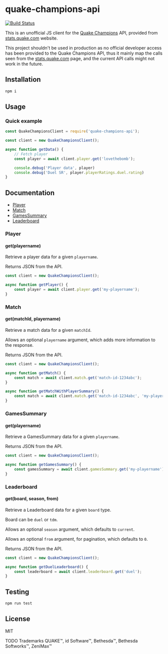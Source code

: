# quake-champions-api

[![Build Status](https://travis-ci.com/lovethebomb/quake-champions-api.svg?branch=master)](https://travis-ci.com/lovethebomb/quake-champions-api)

This is an unofficial JS client for the [Quake Champions](quake-website) API, provided from [stats.quake.com][quake-stats] website.

This project shouldn't be used in production as no official developer access has been provided to the Quake Champions API, thus it mainly map the calls seen from the [stats.quake.com][quake-stats] page, and the current API calls might not work in the future.

## Installation

```bash
npm i
```

## Usage

### Quick example

```javascript
const QuakeChampionsClient = require('quake-champions-api');

const client = new QuakeChampionsClient();

async function getData() {
    // Fetch player
    const player = await client.player.get('lovethebomb');

    console.debug('Player data', player)
    console.debug('Duel SR', player.playerRatings.duel.rating)
}
```

## Documentation

- [Player](#player)
- [Match](#match)
- [GamesSummary](#gamessummary)
- [Leaderboard](#leaderboard)

### Player

#### get(playername)

Retrieve a player data for a given `playername`.

Returns JSON from the API.

```javascript
const client = new QuakeChampionsClient();

async function getPlayer() {
    const player = await client.player.get('my-playername');
}
```

### Match

#### get(matchId, playername)

Retrieve a match data for a given `matchId`.

Allows an optional `playername` argument, which adds more information to the response.

Returns JSON from the API.

```javascript
const client = new QuakeChampionsClient();

async function getMatch() {
    const match = await client.match.get('match-id-1234abc');
}

async function getMatchWithPlayerSummary() {
    const match = await client.match.get('match-id-1234abc', 'my-playername');
}
```

### GamesSummary

#### get(playername)

Retrieve a GamesSummary data for a given `playername`.

Returns JSON from the API.

```javascript
const client = new QuakeChampionsClient();

async function getGamesSummary() {
    const gamesSummary = await client.gamesSummary.get('my-playername');
}
```

### Leaderboard

#### get(board, season, from)

Retrieve a Leaderboard data for a given `board` type.

Board can be `duel` or `tdm`.

Allows an optional `season` argument, which defaults to `current`.

Allows an optional `from` argument, for pagination, which defaults to `0`.

Returns JSON from the API.

```javascript
const client = new QuakeChampionsClient();

async function getDuelLeaderboard() {
    const leaderboard = await client.leaderboard.get('duel');
}
```

## Testing

```bash
npm run test
```

## License

MIT

TODO Trademarks QUAKE™, id Software™, Bethesda™, Bethesda Softworks™, ZeniMax™

[quake-stats]: https://stats.quake.com
[quake-website]: https://quake.bethesda.net